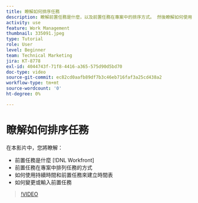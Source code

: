 ```yaml
---
title: 瞭解如何排序任務
description: 瞭解前置任務是什麼，以及前置任務在專案中的排序方式。 然後瞭解如何使用持續時間和前置任務來建立時間表。
activity: use
feature: Work Management
thumbnail: 335091.jpeg
type: Tutorial
role: User
level: Beginner
team: Technical Marketing
jira: KT-8778
exl-id: 4044743f-71f8-4416-a365-575d90d5bd70
doc-type: video
source-git-commit: ec82cd0aafb89df7b3c46eb716faf3a25cd438a2
workflow-type: tm+mt
source-wordcount: '0'
ht-degree: 0%

---
```


# 瞭解如何排序任務

在本影片中，您將瞭解：

* 前置任務是什麼 [!DNL  Workfront]
* 前置任務在專案中排列任務的方式
* 如何使用持續時間和前置任務來建立時間表
* 如何變更或輸入前置任務

>[!VIDEO](https://video.tv.adobe.com/v/335091/?quality=12&learn=on)

<!---
Learn more urls
There's a lot more you can learn about predecessors, such as dependency type and lag. [!DNL Workfront] recommends getting the basics down first, then pulling those other features into your project planning. If you're curious, here are some articles about additional functionality.
Overview of task predecessors
Create predecessor relationships by chaining tasks
Creating a predecessor relationship on the task list
Overview of lag types
Overview of task dependency types
--->
